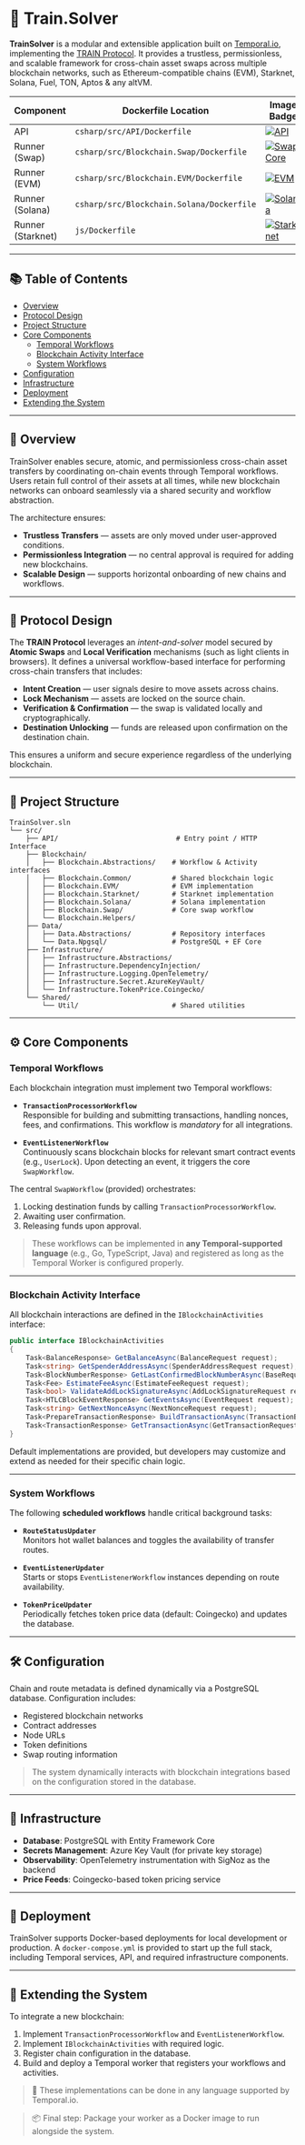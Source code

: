 


# 🚄 Train.Solver

**TrainSolver** is a modular and extensible application built on [Temporal.io](https://temporal.io), implementing the [TRAIN Protocol](https://train.xyz). It provides a trustless, permissionless, and scalable framework for cross-chain asset swaps across multiple blockchain networks, such as Ethereum-compatible chains (EVM), Starknet, Solana, Fuel, TON, Aptos & any altVM.


| Component | Dockerfile Location | Image Badge |
|-----------|---------------------|-------------|
| API | `csharp/src/API/Dockerfile` | [![API](https://img.shields.io/docker/v/trainprotocol/solver-api?label=API&logo=docker)](https://hub.docker.com/r/trainprotocol/solver-api) |
| Runner (Swap) | `csharp/src/Blockchain.Swap/Dockerfile` | [![Swap Core](https://img.shields.io/docker/v/trainprotocol/solver-swap?label=Swap&logo=docker)](https://hub.docker.com/r/trainprotocol/solver-api) |
| Runner (EVM) | `csharp/src/Blockchain.EVM/Dockerfile` | [![EVM](https://img.shields.io/docker/v/trainprotocol/solver-evm?label=EVM&logo=docker)](https://hub.docker.com/r/trainprotocol/solver-evm) |
| Runner (Solana) | `csharp/src/Blockchain.Solana/Dockerfile` | [![Solana](https://img.shields.io/docker/v/trainprotocol/solver-solana?label=Solana&logo=docker)](https://hub.docker.com/r/trainprotocol/solver-solana) |
| Runner (Starknet) | `js/Dockerfile` | [![Starknet](https://img.shields.io/docker/v/trainprotocol/solver-starknet?label=Starknet&logo=docker)](https://hub.docker.com/r/trainprotocol/solver-starknet) |

---

## 📚 Table of Contents

- [Overview](#overview)
- [Protocol Design](#protocol-design)
- [Project Structure](#project-structure)
- [Core Components](#core-components)
  - [Temporal Workflows](#temporal-workflows)
  - [Blockchain Activity Interface](#blockchain-activity-interface)
  - [System Workflows](#system-workflows)
- [Configuration](#configuration)
- [Infrastructure](#infrastructure)
- [Deployment](#deployment)
- [Extending the System](#extending-the-system)

---

## 🧭 Overview

TrainSolver enables secure, atomic, and permissionless cross-chain asset transfers by coordinating on-chain events through Temporal workflows. Users retain full control of their assets at all times, while new blockchain networks can onboard seamlessly via a shared security and workflow abstraction.

The architecture ensures:

- **Trustless Transfers** — assets are only moved under user-approved conditions.
- **Permissionless Integration** — no central approval is required for adding new blockchains.
- **Scalable Design** — supports horizontal onboarding of new chains and workflows.

---

## 🚆 Protocol Design

The **TRAIN Protocol** leverages an *intent-and-solver* model secured by **Atomic Swaps** and **Local Verification** mechanisms (such as light clients in browsers). It defines a universal workflow-based interface for performing cross-chain transfers that includes:

- **Intent Creation** — user signals desire to move assets across chains.
- **Lock Mechanism** — assets are locked on the source chain.
- **Verification & Confirmation** — the swap is validated locally and cryptographically.
- **Destination Unlocking** — funds are released upon confirmation on the destination chain.

This ensures a uniform and secure experience regardless of the underlying blockchain.

---

## 🧱 Project Structure

```plaintext
TrainSolver.sln
└── src/
    ├── API/                             # Entry point / HTTP Interface
    ├── Blockchain/
    │   ├── Blockchain.Abstractions/    # Workflow & Activity interfaces
    │   ├── Blockchain.Common/          # Shared blockchain logic
    │   ├── Blockchain.EVM/             # EVM implementation
    │   ├── Blockchain.Starknet/        # Starknet implementation
    │   ├── Blockchain.Solana/          # Solana implementation
    │   ├── Blockchain.Swap/            # Core swap workflow
    │   └── Blockchain.Helpers/
    ├── Data/
    │   ├── Data.Abstractions/          # Repository interfaces
    │   └── Data.Npgsql/                # PostgreSQL + EF Core
    ├── Infrastructure/
    │   ├── Infrastructure.Abstractions/
    │   ├── Infrastructure.DependencyInjection/
    │   ├── Infrastructure.Logging.OpenTelemetry/
    │   ├── Infrastructure.Secret.AzureKeyVault/
    │   └── Infrastructure.TokenPrice.Coingecko/
    └── Shared/
        └── Util/                       # Shared utilities
```

---

## ⚙️ Core Components

### Temporal Workflows

Each blockchain integration must implement two Temporal workflows:

- **`TransactionProcessorWorkflow`**  
  Responsible for building and submitting transactions, handling nonces, fees, and confirmations. This workflow is *mandatory* for all integrations.

- **`EventListenerWorkflow`**  
  Continuously scans blockchain blocks for relevant smart contract events (e.g., `UserLock`). Upon detecting an event, it triggers the core `SwapWorkflow`.

The central `SwapWorkflow` (provided) orchestrates:
1. Locking destination funds by calling `TransactionProcessorWorkflow`.
2. Awaiting user confirmation.
3. Releasing funds upon approval.

> These workflows can be implemented in **any Temporal-supported language** (e.g., Go, TypeScript, Java) and registered as long as the Temporal Worker is configured properly.

---

### Blockchain Activity Interface

All blockchain interactions are defined in the `IBlockchainActivities` interface:

```csharp
public interface IBlockchainActivities
{
    Task<BalanceResponse> GetBalanceAsync(BalanceRequest request);
    Task<string> GetSpenderAddressAsync(SpenderAddressRequest request);
    Task<BlockNumberResponse> GetLastConfirmedBlockNumberAsync(BaseRequest request);
    Task<Fee> EstimateFeeAsync(EstimateFeeRequest request);
    Task<bool> ValidateAddLockSignatureAsync(AddLockSignatureRequest request);
    Task<HTLCBlockEventResponse> GetEventsAsync(EventRequest request);
    Task<string> GetNextNonceAsync(NextNonceRequest request);
    Task<PrepareTransactionResponse> BuildTransactionAsync(TransactionBuilderRequest request);
    Task<TransactionResponse> GetTransactionAsync(GetTransactionRequest request);
}
```

Default implementations are provided, but developers may customize and extend as needed for their specific chain logic.

---

### System Workflows

The following **scheduled workflows** handle critical background tasks:

- **`RouteStatusUpdater`**  
  Monitors hot wallet balances and toggles the availability of transfer routes.

- **`EventListenerUpdater`**  
  Starts or stops `EventListenerWorkflow` instances depending on route availability.

- **`TokenPriceUpdater`**  
  Periodically fetches token price data (default: Coingecko) and updates the database.

---

## 🛠 Configuration

Chain and route metadata is defined dynamically via a PostgreSQL database. Configuration includes:

- Registered blockchain networks
- Contract addresses
- Node URLs
- Token definitions
- Swap routing information

> The system dynamically interacts with blockchain integrations based on the configuration stored in the database.

---

## 🧩 Infrastructure

- **Database**: PostgreSQL with Entity Framework Core  
- **Secrets Management**: Azure Key Vault (for private key storage)  
- **Observability**: OpenTelemetry instrumentation with SigNoz as the backend  
- **Price Feeds**: Coingecko-based token pricing service  

---

## 🚀 Deployment

TrainSolver supports Docker-based deployments for local development or production. A `docker-compose.yml` is provided to start up the full stack, including Temporal services, API, and required infrastructure components.

---

## 🔌 Extending the System

To integrate a new blockchain:

1. Implement `TransactionProcessorWorkflow` and `EventListenerWorkflow`.
2. Implement `IBlockchainActivities` with required logic.
3. Register chain configuration in the database.
4. Build and deploy a Temporal worker that registers your workflows and activities.

> 🧠 These implementations can be done in any language supported by Temporal.io.

> 📦 Final step: Package your worker as a Docker image to run alongside the system.
